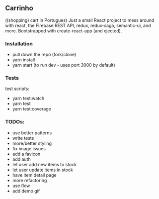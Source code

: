 ## Carrinho
((shopping) cart in Portugues)
Just a small React project to mess around with react, the Firebase REST API, redux, redux-saga, semantic-ui, and more.  Bootstrapped with create-react-app (and ejected).

### Installation
- pull down the repo (fork/clone)
- yarn install
- yarn start (to run dev - uses port 3000 by default)


### Tests
test scripts:
- yarn test:watch
- yarn test
- yarn test:coverage


### TODOs:
- use better patterns
- write tests
- more/better styling
- fix image issues
- add a favicon
- add auth
- let user add new items to stock
- let user update items in stock
- have item detail page
- more refactoring
- use flow
- add demo gif
